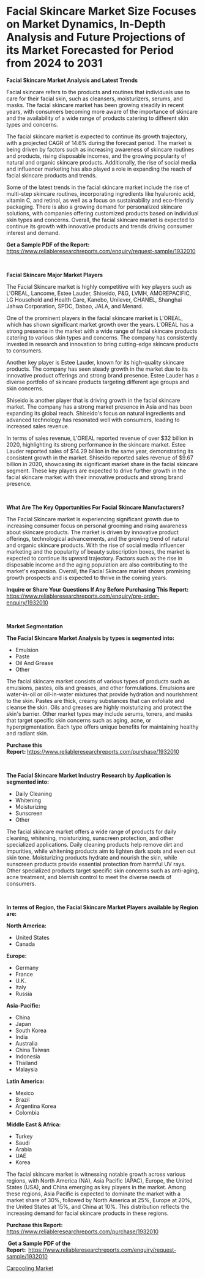 <p><h1>Facial Skincare Market Size Focuses on Market Dynamics, In-Depth Analysis and Future Projections of its Market Forecasted for Period from 2024 to 2031</h1></p><p><strong>Facial Skincare Market Analysis and Latest Trends</strong></p>
<p><p>Facial skincare refers to the products and routines that individuals use to care for their facial skin, such as cleansers, moisturizers, serums, and masks. The facial skincare market has been growing steadily in recent years, with consumers becoming more aware of the importance of skincare and the availability of a wide range of products catering to different skin types and concerns.</p><p>The facial skincare market is expected to continue its growth trajectory, with a projected CAGR of 14.6% during the forecast period. The market is being driven by factors such as increasing awareness of skincare routines and products, rising disposable incomes, and the growing popularity of natural and organic skincare products. Additionally, the rise of social media and influencer marketing has also played a role in expanding the reach of facial skincare products and trends.</p><p>Some of the latest trends in the facial skincare market include the rise of multi-step skincare routines, incorporating ingredients like hyaluronic acid, vitamin C, and retinol, as well as a focus on sustainability and eco-friendly packaging. There is also a growing demand for personalized skincare solutions, with companies offering customized products based on individual skin types and concerns. Overall, the facial skincare market is expected to continue its growth with innovative products and trends driving consumer interest and demand.</p></p>
<p><strong>Get a Sample PDF of the Report:&nbsp;</strong> <a href="https://www.reliableresearchreports.com/enquiry/request-sample/1932010">https://www.reliableresearchreports.com/enquiry/request-sample/1932010</a></p>
<p>&nbsp;</p>
<p><strong>Facial Skincare Major Market Players</strong></p>
<p><p>The Facial Skincare market is highly competitive with key players such as L'OREAL, Lancome, Estee Lauder, Shiseido, P&G, LVMH, AMOREPACIFIC, LG Household and Health Care, Kanebo, Unilever, CHANEL, Shanghai Jahwa Corporation, SPDC, Dabao, JALA, and Menard.</p><p>One of the prominent players in the facial skincare market is L'OREAL, which has shown significant market growth over the years. L'OREAL has a strong presence in the market with a wide range of facial skincare products catering to various skin types and concerns. The company has consistently invested in research and innovation to bring cutting-edge skincare products to consumers.</p><p>Another key player is Estee Lauder, known for its high-quality skincare products. The company has seen steady growth in the market due to its innovative product offerings and strong brand presence. Estee Lauder has a diverse portfolio of skincare products targeting different age groups and skin concerns.</p><p>Shiseido is another player that is driving growth in the facial skincare market. The company has a strong market presence in Asia and has been expanding its global reach. Shiseido's focus on natural ingredients and advanced technology has resonated well with consumers, leading to increased sales revenue.</p><p>In terms of sales revenue, L'OREAL reported revenue of over $32 billion in 2020, highlighting its strong performance in the skincare market. Estee Lauder reported sales of $14.29 billion in the same year, demonstrating its consistent growth in the market. Shiseido reported sales revenue of $9.67 billion in 2020, showcasing its significant market share in the facial skincare segment. These key players are expected to drive further growth in the facial skincare market with their innovative products and strong brand presence.</p></p>
<p>&nbsp;</p>
<p><strong>What Are The Key Opportunities For Facial Skincare Manufacturers?</strong></p>
<p><p>The Facial Skincare market is experiencing significant growth due to increasing consumer focus on personal grooming and rising awareness about skincare products. The market is driven by innovative product offerings, technological advancements, and the growing trend of natural and organic skincare products. With the rise of social media influencer marketing and the popularity of beauty subscription boxes, the market is expected to continue its upward trajectory. Factors such as the rise in disposable income and the aging population are also contributing to the market's expansion. Overall, the Facial Skincare market shows promising growth prospects and is expected to thrive in the coming years.</p></p>
<p><strong>Inquire or Share Your Questions If Any Before Purchasing This Report:</strong> <a href="https://www.reliableresearchreports.com/enquiry/pre-order-enquiry/1932010">https://www.reliableresearchreports.com/enquiry/pre-order-enquiry/1932010</a></p>
<p>&nbsp;</p>
<p><strong>Market Segmentation</strong></p>
<p><strong>The Facial Skincare Market Analysis by types is segmented into:</strong></p>
<p><ul><li>Emulsion</li><li>Paste</li><li>Oil And Grease</li><li>Other</li></ul></p>
<p><p>The facial skincare market consists of various types of products such as emulsions, pastes, oils and greases, and other formulations. Emulsions are water-in-oil or oil-in-water mixtures that provide hydration and nourishment to the skin. Pastes are thick, creamy substances that can exfoliate and cleanse the skin. Oils and greases are highly moisturizing and protect the skin's barrier. Other market types may include serums, toners, and masks that target specific skin concerns such as aging, acne, or hyperpigmentation. Each type offers unique benefits for maintaining healthy and radiant skin.</p></p>
<p><strong>Purchase this Report:&nbsp;</strong><a href="https://www.reliableresearchreports.com/purchase/1932010">https://www.reliableresearchreports.com/purchase/1932010</a></p>
<p>&nbsp;</p>
<p><strong>The Facial Skincare Market Industry Research by Application is segmented into:</strong></p>
<p><ul><li>Daily Cleaning</li><li>Whitening</li><li>Moisturizing</li><li>Sunscreen</li><li>Other</li></ul></p>
<p><p>The facial skincare market offers a wide range of products for daily cleaning, whitening, moisturizing, sunscreen protection, and other specialized applications. Daily cleaning products help remove dirt and impurities, while whitening products aim to lighten dark spots and even out skin tone. Moisturizing products hydrate and nourish the skin, while sunscreen products provide essential protection from harmful UV rays. Other specialized products target specific skin concerns such as anti-aging, acne treatment, and blemish control to meet the diverse needs of consumers.</p></p>
<p>&nbsp;</p>
<p><strong>In terms of Region, the Facial Skincare Market Players available by Region are:</strong></p>
<p>
    <p> <strong> North America: </strong>
        <ul>
            <li>United States</li>
            <li>Canada</li>
        </ul>
        </p> 
    <p> <strong> Europe: </strong>
        <ul>
            <li>Germany</li>
            <li>France</li>
            <li>U.K.</li>
            <li>Italy</li>
            <li>Russia</li>
        </ul>
        </p> 
    <p> <strong> Asia-Pacific: </strong>
        <ul>
            <li>China</li>
            <li>Japan</li>
            <li>South Korea</li>
            <li>India</li>
            <li>Australia</li>
            <li>China Taiwan</li>
            <li>Indonesia</li>
            <li>Thailand</li>
            <li>Malaysia</li>
        </ul>
        </p> 
    <p> <strong> Latin America: </strong>
        <ul>
            <li>Mexico</li>
            <li>Brazil</li>
            <li>Argentina Korea</li>
            <li>Colombia</li>
        </ul>
        </p> 
    <p> <strong> Middle East & Africa: </strong>
        <ul>
            <li>Turkey</li>
            <li>Saudi</li>
            <li>Arabia</li>
            <li>UAE</li>
            <li>Korea</li>
        </ul>
    </p>
    </p>
<p><p>The facial skincare market is witnessing notable growth across various regions, with North America (NA), Asia Pacific (APAC), Europe, the United States (USA), and China emerging as key players in the market. Among these regions, Asia Pacific is expected to dominate the market with a market share of 30%, followed by North America at 25%, Europe at 20%, the United States at 15%, and China at 10%. This distribution reflects the increasing demand for facial skincare products in these regions.</p></p>
<p><strong>Purchase this Report: </strong><a href="https://www.reliableresearchreports.com/purchase/1932010">https://www.reliableresearchreports.com/purchase/1932010</a></p>
<p>&nbsp;<strong>Get a Sample PDF of the Report:&nbsp;&nbsp;</strong><a href="https://www.reliableresearchreports.com/enquiry/request-sample/1932010">https://www.reliableresearchreports.com/enquiry/request-sample/1932010</a></p>
<p><strong></strong></p>
<p><p><a href="https://meowing-canidae-761.notion.site/Carpooling-Market-Size-Share-Trends-Analysis-Report-By-Material-By-Type-By-End-user-By-Region--28941deca247446c99c33e14e109e7cc">Carpooling Market</a></p></p>